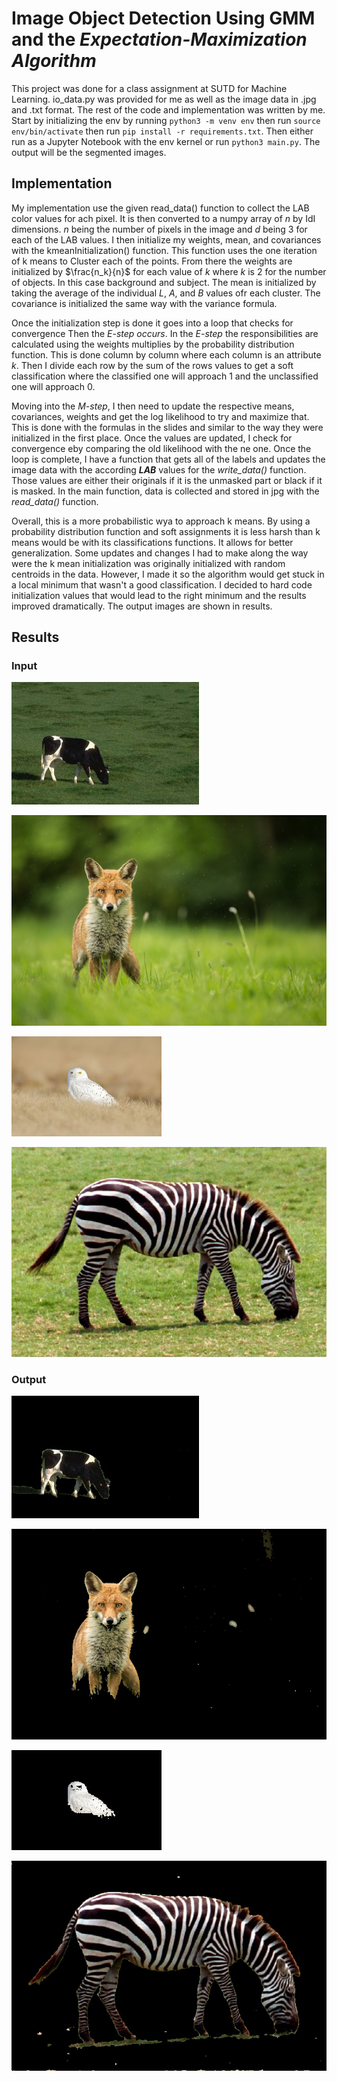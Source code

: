 # Image Object Detection Using GMM and the *Expectation-Maximization Algorithm*

This project was done for a class assignment at SUTD for Machine Learning. io_data.py was provided for me as well as the image data in .jpg and .txt format. The rest of the code and implementation was written by me. Start by initializing the env by running ``python3 -m venv env`` then run ``source env/bin/activate`` then run ``pip install -r requirements.txt``. Then either run as a Jupyter Notebook with the env kernel or run ``python3 main.py``. The output will be the segmented images.

## Implementation

My implementation use the given read_data() function to collect the LAB color values for ach pixel. It is then converted to a numpy array of ${n}$ by IdI dimensions. ${n}$ being the number of pixels in the image and ${d}$ being 3 for each of the LAB values. I then initialize my weights, mean, and covariances with the kmeanInitialization() function. This function uses the one iteration of k means to Cluster each of the points. From there the weights are initialized by $\frac{n_k}{n}$ for each value of ${k}$ where ${k}$ is 2 for the number of objects. In this case background and subject. The mean is initialized by taking the average of the individual ${L}$, ${A}$, and ${B}$ values ofr each cluster. The covariance is initialized the same way with the variance formula. 

Once the initialization step is done it goes into a loop that checks for convergence Then the *E-step occurs*. In the *E-step* the responsibilities are calculated using the weights multiplies by the probability distribution function. This is done column by column where each column is an attribute ${k}$. Then I divide each row by the sum of the rows values to get a soft classification where the classified one will approach 1 and the unclassified one will approach 0.

Moving into the *M-step*, I then need to update the respective means, covariances, weights and get the log likelihood to try and maximize that. This is done with the formulas in the slides and similar to the way they were initialized in the first place. Once the values are updated, I check for convergence eby comparing the old likelihood with the ne one.
Once the loop is complete, I have a function that gets all of the labels and updates the image data with the according ***LAB*** values for the *write_data()* function. Those values are either their originals if it is the unmasked part or black if it is masked. In the main function, data is collected and stored in jpg with the *read_data()* function.

Overall, this is a more probabilistic wya to approach k means. By using a probability distribution function and soft assignments it is less harsh than k means would be with its classifications functions. It allows for better generalization. Some updates and changes I had to make along the way were the k mean initialization was originally initialized with random centroids in the data. However, I made it so the algorithm would get stuck in a local minimum that wasn't a good classification. I decided to hard code initialization values that would lead to the right minimum and the results improved dramatically. The output images are shown in results. 

## Results

### Input

![Cow mask](data/cow.jpg)

![Fox mask](data/fox.jpg)

![Owl mask](data/owl.jpg)

![Zebra mask](data/zebra.jpg)

### Output

![Cow mask](data/out2_cow.jpg)

![Fox mask](data/out2_fox.jpg)

![Owl mask](data/out2_owl.jpg)

![Zebra mask](data/out2_zebra.jpg)

